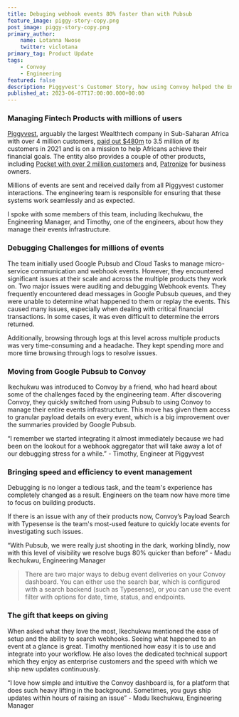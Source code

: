 ```yaml
---
title: Debuging webhook events 80% faster than with Pubsub
feature_image: piggy-story-copy.png
post_image: piggy-story-copy.png
primary_author:
    name: Lotanna Nwose
    twitter: viclotana
primary_tag: Product Update
tags:
    - Convoy
    - Engineering
featured: false
description: Piggyvest's Customer Story, how using Convoy helped the Engineering team to debug webhook events 80 percent faster than when they used Google Pubsub.
published_at: 2023-06-07T17:00:00.000+00:00
---
```

### Managing Fintech Products with millions of users

[Piggyvest](https://www.piggyvest.com), arguably the largest Wealthtech company in Sub-Saharan Africa with over 4 million customers, [paid out $480m](https://www.thecable.ng/piggyvest-we-paid-out-over-n240bn-to-customers-in-2021) to 3.5 million of its customers in 2021 and is on a mission to help Africans achieve their financial goals. The entity also provides a couple of other products, including [Pocket with over 2 million customers](https://pocketapp.com) and, [Patronize](https://patronize.co) for business owners.

Millions of events are sent and received daily from all Piggyvest customer interactions. The engineering team is responsible for ensuring that these systems work seamlessly and as expected.

I spoke with some members of this team, including Ikechukwu, the Engineering Manager, and Timothy, one of the engineers, about how they manage their events infrastructure.

### Debugging Challenges for millions of events

The team initially used Google Pubsub and Cloud Tasks to manage micro-service communication and webhook events. However, they encountered significant issues at their scale and across the multiple products they work on. Two major issues were auditing and debugging Webhook events. They frequently encountered dead messages in Google Pubsub queues, and they were unable to determine what happened to them or replay the events. This caused many issues, especially when dealing with critical financial transactions. In some cases, it was even difficult to determine the errors returned.

Additionally, browsing through logs at this level across multiple products was very time-consuming and a headache. They kept spending more and more time browsing through logs to resolve issues.

### Moving from Google Pubsub to Convoy

Ikechukwu was introduced to Convoy by a friend, who had heard about some of the challenges faced by the engineering team. After discovering Convoy, they quickly switched from using Pubsub to using Convoy to manage their entire events infrastructure. This move has given them access to granular payload details on every event, which is a big improvement over the summaries provided by Google Pubsub.

“I remember we started integrating it almost immediately because we had been on the lookout for a webhook aggregator that will take away a lot of our debugging stress for a while.” -  Timothy, Engineer at Piggyvest

### Bringing speed and efficiency to event management

Debugging is no longer a tedious task, and the team's experience has completely changed as a result. Engineers on the team now have more time to focus on building products.

If there is an issue with any of their products now, Convoy’s Payload Search with Typesense is the team's most-used feature to quickly locate events for investigating such issues.

“With Pubsub, we were really just shooting in the dark, working blindly, now with this level of visibility we resolve bugs 80% quicker than before”  -  Madu Ikechukwu, Engineering Manager

>There are two major ways to debug event deliveries on your Convoy dashboard. You can either use the search bar, which is configured with a search backend (such as Typesense), or you can use the event filter with options for date, time, status, and endpoints.

### The gift that keeps on giving

When asked what they love the most, Ikechukwu mentioned the ease of setup and the ability to search webhooks. Seeing what happened to an event at a glance is great. Timothy mentioned how easy it is to use and integrate into your workflow. He also loves the dedicated technical support which they enjoy as enterprise customers and the speed with which we ship new updates continuously.

“I love how simple and intuitive the Convoy dashboard is, for a platform that does such heavy lifting in the background. Sometimes, you guys ship updates within hours of raising an issue”  - Madu Ikechukwu, Engineering Manager